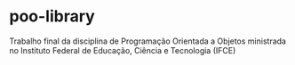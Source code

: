 # poo-library

Trabalho final da disciplina de Programação Orientada a Objetos ministrada no Instituto Federal de Educação, Ciência e Tecnologia (IFCE)
